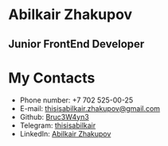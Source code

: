 # Abilkair Zhakupov
## Junior FrontEnd Developer

# My Contacts
* Phone number: +7 702 525-00-25
* E-mail: [thisisabilkair.zhakupov@gmail.com](thisisabilkair.zhakupov@gmail.com)
* Github: [Bruc3W4yn3](https://github.com/Bruc3W4yn3)
* Telegram: [thisisabilkair](https://t.me/thisisabilkair)
* LinkedIn: [Abilkair Zhakupov](https://www.linkedin.com/in/abilkair-zhakupov-069b88151/)